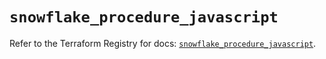 # `snowflake_procedure_javascript`

Refer to the Terraform Registry for docs: [`snowflake_procedure_javascript`](https://registry.terraform.io/providers/snowflakedb/snowflake/2.7.0/docs/resources/procedure_javascript).
